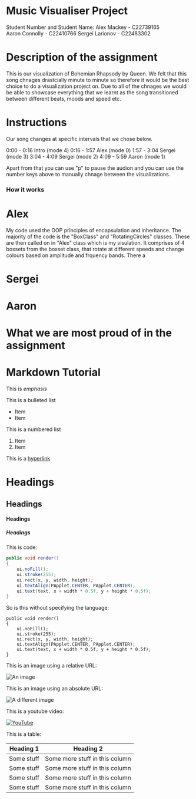 # Music Visualiser Project

Student Number and Student Name: Alex Mackey - C22739165	
								 Aaron Connolly - C22410766
								 Sergei Larionov - C22483302


# Description of the assignment
This is our visualization of Bohemian Rhapsody by Queen. We felt that this song chnages drastcially minute to minute so
therefore it would be the best choice to do a visualization project on. Due to all of the chnages we would be able to showcase
everything that we learnt as the song transitioned between different beats, moods and speed etc.

# Instructions
Our song changes at specific intervals that we chose below.

0:00 - 0:16 Intro (mode 4)
0:16 - 1:57 Alex  (mode 0)
1:57 - 3:04 Sergei (mode 3)
3:04 - 4:09 Sergei (mode 2)
4:09 - 5:59 Aaron  (mode 1)

Apart from that you can use "p" to pause the audion and you can use the number keys above to manually chnage between the visualizations.

### How it works
# Alex
My code used the OOP principles of encapsulation and inheritance. The majority of the code is the "BoxClass" and "RotatingCircles" classes. These are then called on in "Alex" class which is my visulation. It comprises of 4 boxsets from the boxset class, that rotate at different speeds and change colours based on amplitude and frquency bands. There a

# Sergei


# Aaron


# What we are most proud of in the assignment

# Markdown Tutorial

This is *emphasis*

This is a bulleted list

- Item
- Item

This is a numbered list

1. Item
1. Item

This is a [hyperlink](http://bryanduggan.org)

# Headings
## Headings
#### Headings
##### Headings

This is code:

```Java
public void render()
{
	ui.noFill();
	ui.stroke(255);
	ui.rect(x, y, width, height);
	ui.textAlign(PApplet.CENTER, PApplet.CENTER);
	ui.text(text, x + width * 0.5f, y + height * 0.5f);
}
```

So is this without specifying the language:

```
public void render()
{
	ui.noFill();
	ui.stroke(255);
	ui.rect(x, y, width, height);
	ui.textAlign(PApplet.CENTER, PApplet.CENTER);
	ui.text(text, x + width * 0.5f, y + height * 0.5f);
}
```

This is an image using a relative URL:

![An image](images/p8.png)

This is an image using an absolute URL:

![A different image](https://bryanduggandotorg.files.wordpress.com/2019/02/infinite-forms-00045.png?w=595&h=&zoom=2)

This is a youtube video:

[![YouTube](http://img.youtube.com/vi/J2kHSSFA4NU/0.jpg)](https://www.youtube.com/watch?v=J2kHSSFA4NU)

This is a table:

| Heading 1 | Heading 2 |
|-----------|-----------|
|Some stuff | Some more stuff in this column |
|Some stuff | Some more stuff in this column |
|Some stuff | Some more stuff in this column |
|Some stuff | Some more stuff in this column |

